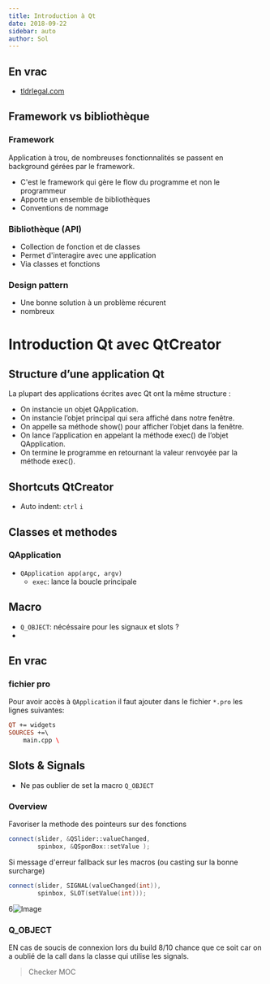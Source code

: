 ```yaml
---
title: Introduction à Qt
date: 2018-09-22
sidebar: auto
author: Sol
---
```


## En vrac
* [tldrlegal.com](tldrlegal.com)


## Framework vs bibliothèque
### Framework
Application à trou, de nombreuses fonctionnalités se passent en background gérées par le framework.

* C'est le framework qui gère le flow du programme et non le programmeur
* Apporte un ensemble de bibliothèques
* Conventions de nommage




### Bibliothèque (API)
* Collection de fonction et de classes
* Permet d'interagire avec une application
* Via classes et fonctions


### Design pattern
* Une bonne solution à un problème récurent
* nombreux


# Introduction Qt avec QtCreator

## Structure d’une application Qt
La plupart des applications écrites avec Qt ont la même structure :
* On instancie un objet QApplication.
* On instancie l’objet principal qui sera affiché dans notre fenêtre.
* On appelle sa méthode show() pour afficher l’objet dans la fenêtre.
* On lance l’application en appelant la méthode exec() de l’objet QApplication.
* On termine le programme en retournant la valeur renvoyée par la méthode exec().

## Shortcuts QtCreator
* Auto indent: `ctrl` `i`

## Classes et methodes
### QApplication
* `QApplication app(argc, argv)`
  * `exec`: lance la boucle principale

## Macro
* `Q_OBJECT`: nécéssaire pour les signaux et slots ?
* 


## En vrac
### fichier pro
Pour avoir accès à `QApplication` il faut ajouter dans le fichier `*.pro` les lignes suivantes:

```pro
QT += widgets
SOURCES +=\
    main.cpp \
```



## Slots & Signals
* Ne pas oublier  de set la macro `Q_OBJECT`

### Overview
Favoriser la methode des pointeurs sur des fonctions 
```cpp
connect(slider, &QSlider::valueChanged, 
        spinbox, &QSponBox::setValue );
```

Si message d'erreur fallback sur les macros (ou casting sur la bonne surcharge)
```cpp
connect(slider, SIGNAL(valueChanged(int)),
        spinbox, SLOT(setValue(int)));
```

6![Image](https://i.imgur.com/90y8O2R.png)


### Q_OBJECT
EN cas de soucis de connexion lors du build 8/10 chance que ce soit car on a oublié de la call dans la classe qui utilise les signals.

> Checker MOC
